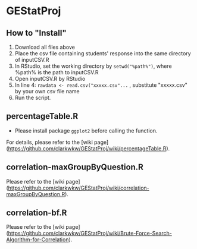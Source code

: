 # GEStatProj

## How to "Install"
1. Download all files above
2. Place the csv file containing students' response into the same directory of inputCSV.R
3. In RStudio, set the working directory by `setwd("%path%")`, where %path% is the path to inputCSV.R
3. Open inputCSV.R by RStudio
4. In line 4: 
`rawdata <- read.csv("xxxxx.csv"...`
, substitute "xxxxx.csv" by your own csv file name
5. Run the script.

## percentageTable.R
* Please install package `ggplot2` before calling the function.

For details, please refer to the [wiki page] (https://github.com/clarkwkw/GEStatProj/wiki/percentageTable.R).

## correlation-maxGroupByQuestion.R
Please refer to the [wiki page] (https://github.com/clarkwkw/GEStatProj/wiki/correlation-maxGroupByQuestion.R).

## correlation-bf.R
Please refer to the [wiki page] (https://github.com/clarkwkw/GEStatProj/wiki/Brute-Force-Search-Algorithm-for-Correlation).
